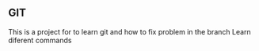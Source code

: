 ## GIT

This is a project for to learn git and how to fix problem in the branch
Learn diferent commands

